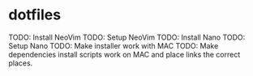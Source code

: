 # dotfiles


TODO: Install NeoVim
TODO: Setup NeoVim
TODO: Install Nano
TODO: Setup Nano
TODO: Make installer work with MAC
TODO: Make dependencies install scripts work on MAC and place links the correct places.
